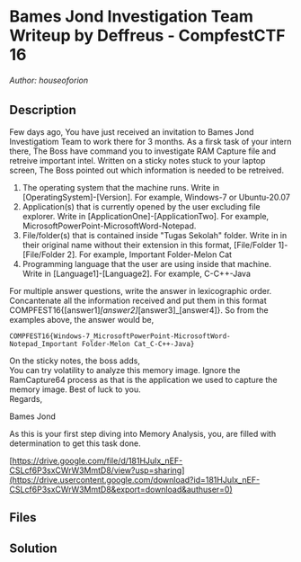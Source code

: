 # Bames Jond Investigation Team Writeup by Deffreus - CompfestCTF 16

###### Author: houseoforion

## Description

Few days ago, You have just received an invitation to Bames Jond Investigatiom Team to work there for 3 months. As a firsk task of your intern there, The Boss have command you to investigate RAM Capture file and retreive important intel. Written on a sticky notes stuck to your laptop screen, The Boss pointed out which information is needed to be retreived.

1. The operating system that the machine runs. Write in [OperatingSystem]-[Version]. For example, Windows-7 or Ubuntu-20.07
2. Application(s) that is currently opened by the user excluding file explorer. Write in [ApplicationOne]-[ApplicationTwo]. For example, MicrosoftPowerPoint-MicrosoftWord-Notepad.
3. File/folder(s) that is contained inside "Tugas Sekolah" folder. Write in in their original name without their extension in this format, [File/Folder 1]-[File/Folder 2]. For example, Important Folder-Melon Cat
4. Programming language that the user are using inside that machine. Write in [Language1]-[Language2]. For example, C-C++-Java

For multiple answer questions, write the answer in lexicographic order. Concantenate all the information received and put them in this format<br>
COMPFEST16{[answer1]_[answer2]_[answer3]_[answer4]}. So from the examples above, the answer would be,

```
COMPFEST16{Windows-7_MicrosoftPowerPoint-MicrosoftWord-Notepad_Important Folder-Melon Cat_C-C++-Java}
```

On the sticky notes, the boss adds,<br>
You can try volatility to analyze this memory image. Ignore the RamCapture64 process as that is the application we used to capture the memory image. Best of luck to you.<br>
Regards,

Bames Jond

As this is your first step diving into Memory Analysis, you, are filled with determination to get this task done.

[https://drive.google.com/file/d/181HJuIx_nEF-CSLcf6P3sxCWrW3MmtD8/view?usp=sharing](https://drive.usercontent.google.com/download?id=181HJuIx_nEF-CSLcf6P3sxCWrW3MmtD8&export=download&authuser=0)

## Files



## Solution
